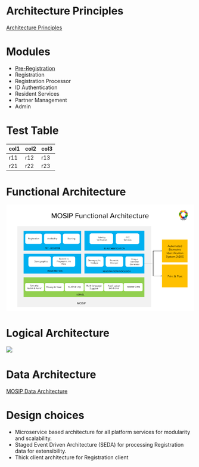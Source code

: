 # Architecture Principles 
[Architecture Principles](MOSIP-Architecture-Principles.md)

# Modules 
* [Pre-Registration](Pre-Registration.md) 
* Registration
* Registration Processor
* ID Authentication
* Resident Services
* Partner Management
* Admin

# Test Table
col1|col2|col3
---|---|---
r11|r12|r13
r21|r22|r23

# Functional Architecture
![](_images/MOSIP_functional_architecture.png) 

# Logical Architecture
![](_images/arch_diagrams/MOSIP_logical_architecture_v0.1.png) 

# Data Architecture
[MOSIP Data Architecture](MOSIP-Data-Architecture.md) 

# Design choices
* Microservice based architecture for all platform services for modularity and scalability.
* Staged Event Driven Architecture (SEDA) for processing Registration data for extensibility.
* Thick client architecture for Registration client

